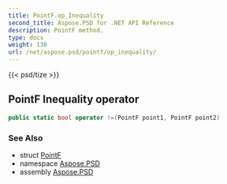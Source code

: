```yaml
---
title: PointF.op_Inequality
second_title: Aspose.PSD for .NET API Reference
description: PointF method. 
type: docs
weight: 130
url: /net/aspose.psd/pointf/op_inequality/
---
```

{{< psd/tize >}}
## PointF Inequality operator

```csharp
public static bool operator !=(PointF point1, PointF point2)
```

### See Also

* struct [PointF](../)
* namespace [Aspose.PSD](../../pointf/)
* assembly [Aspose.PSD](../../../)


